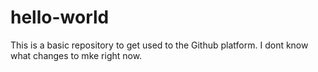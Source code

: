 # hello-world
This is a basic repository to get used to the Github platform.
I dont know what changes to mke right now.
